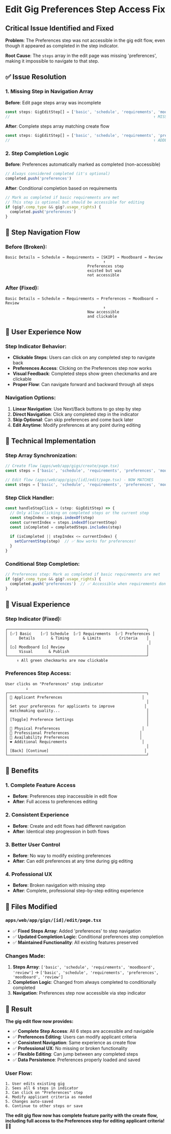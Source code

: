 # Edit Gig Preferences Step Access Fix

## Critical Issue Identified and Fixed

**Problem**: The Preferences step was not accessible in the gig edit flow, even though it appeared as completed in the step indicator.

**Root Cause**: The `steps` array in the edit page was missing 'preferences', making it impossible to navigate to that step.

## ✅ **Issue Resolution**

### **1. Missing Step in Navigation Array**
**Before**: Edit page steps array was incomplete
```typescript
const steps: GigEditStep[] = ['basic', 'schedule', 'requirements', 'moodboard', 'review']
//                                                               ↑ MISSING preferences
```

**After**: Complete steps array matching create flow
```typescript
const steps: GigEditStep[] = ['basic', 'schedule', 'requirements', 'preferences', 'moodboard', 'review']
//                                                               ↑ ADDED preferences
```

### **2. Step Completion Logic**
**Before**: Preferences automatically marked as completed (non-accessible)
```typescript
// Always considered completed (it's optional)
completed.push('preferences')
```

**After**: Conditional completion based on requirements
```typescript
// Mark as completed if basic requirements are met
// This step is optional but should be accessible for editing
if (gig?.comp_type && gig?.usage_rights) {
  completed.push('preferences')
}
```

## 🔄 **Step Navigation Flow**

### **Before (Broken):**
```
Basic Details → Schedule → Requirements → [SKIP] → Moodboard → Review
                                           ↑
                                    Preferences step
                                    existed but was
                                    not accessible
```

### **After (Fixed):**
```
Basic Details → Schedule → Requirements → Preferences → Moodboard → Review
                                           ↑
                                    Now accessible
                                    and clickable
```

## 🎯 **User Experience Now**

### **Step Indicator Behavior:**
- **Clickable Steps**: Users can click on any completed step to navigate back
- **Preferences Access**: Clicking on the Preferences step now works
- **Visual Feedback**: Completed steps show green checkmarks and are clickable
- **Proper Flow**: Can navigate forward and backward through all steps

### **Navigation Options:**
1. **Linear Navigation**: Use Next/Back buttons to go step by step
2. **Direct Navigation**: Click any completed step in the indicator
3. **Skip Optional**: Can skip preferences and come back later
4. **Edit Anytime**: Modify preferences at any point during editing

## 🔧 **Technical Implementation**

### **Step Array Synchronization:**
```typescript
// Create flow (apps/web/app/gigs/create/page.tsx)
const steps = ['basic', 'schedule', 'requirements', 'preferences', 'moodboard', 'review']

// Edit flow (apps/web/app/gigs/[id]/edit/page.tsx) - NOW MATCHES
const steps = ['basic', 'schedule', 'requirements', 'preferences', 'moodboard', 'review']
```

### **Step Click Handler:**
```typescript
const handleStepClick = (step: GigEditStep) => {
  // Only allow clicking on completed steps or the current step
  const stepIndex = steps.indexOf(step)
  const currentIndex = steps.indexOf(currentStep)
  const isCompleted = completedSteps.includes(step)
  
  if (isCompleted || stepIndex <= currentIndex) {
    setCurrentStep(step)  // ✅ Now works for preferences!
  }
}
```

### **Conditional Step Completion:**
```typescript
// Preferences step: Mark as completed if basic requirements are met
if (gig?.comp_type && gig?.usage_rights) {
  completed.push('preferences')  // ✅ Accessible when requirements done
}
```

## 📱 **Visual Experience**

### **Step Indicator (Fixed):**
```
┌─────────────────────────────────────────────────────────────┐
│ [✅] Basic    [✅] Schedule  [✅] Requirements  [✅] Preferences │
│     Details       & Timing      & Limits        Criteria    │
│                                                              │
│ [○] Moodboard [○] Review                                    │
│     Visual       & Publish                                  │
└─────────────────────────────────────────────────────────────┘
     ↑ All green checkmarks are now clickable
```

### **Preferences Step Access:**
```
User clicks on "Preferences" step indicator
         ↓
┌─────────────────────────────────────────────────────────────┐
│ 🎯 Applicant Preferences                                   │
│                                                             │
│ Set your preferences for applicants to improve             │
│ matchmaking quality...                                      │
│                                                             │
│ [Toggle] Preference Settings                                │
│                                                             │
│ 📏 Physical Preferences                                    │
│ 💼 Professional Preferences                               │
│ 📍 Availability Preferences                               │
│ ❤️ Additional Requirements                                 │
│                                                             │
│ [Back] [Continue]                                          │
└─────────────────────────────────────────────────────────────┘
```

## 🚀 **Benefits**

### **1. Complete Feature Access**
- **Before**: Preferences step inaccessible in edit flow
- **After**: Full access to preferences editing

### **2. Consistent Experience**
- **Before**: Create and edit flows had different navigation
- **After**: Identical step progression in both flows

### **3. Better User Control**
- **Before**: No way to modify existing preferences
- **After**: Can edit preferences at any time during gig editing

### **4. Professional UX**
- **Before**: Broken navigation with missing step
- **After**: Complete, professional step-by-step editing experience

## 🔧 **Files Modified**

### **`apps/web/app/gigs/[id]/edit/page.tsx`**
- ✅ **Fixed Steps Array**: Added 'preferences' to step navigation
- ✅ **Updated Completion Logic**: Conditional preferences step completion
- ✅ **Maintained Functionality**: All existing features preserved

### **Changes Made:**
1. **Steps Array**: `['basic', 'schedule', 'requirements', 'moodboard', 'review']` → `['basic', 'schedule', 'requirements', 'preferences', 'moodboard', 'review']`
2. **Completion Logic**: Changed from always completed to conditionally completed
3. **Navigation**: Preferences step now accessible via step indicator

## 🎯 **Result**

**The gig edit flow now provides:**

- ✅ **Complete Step Access**: All 6 steps are accessible and navigable
- ✅ **Preferences Editing**: Users can modify applicant criteria
- ✅ **Consistent Navigation**: Same experience as create flow
- ✅ **Professional UX**: No missing or broken functionality
- ✅ **Flexible Editing**: Can jump between any completed steps
- ✅ **Data Persistence**: Preferences properly loaded and saved

### **User Flow:**
```
1. User edits existing gig
2. Sees all 6 steps in indicator
3. Can click on "Preferences" step
4. Modify applicant criteria as needed
5. Changes auto-saved
6. Continue to other steps or save
```

**The edit gig flow now has complete feature parity with the create flow, including full access to the Preferences step for editing applicant criteria!** 🎯✨
